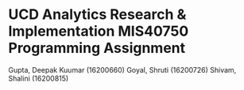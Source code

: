 # UCD Analytics Research & Implementation MIS40750 Programming Assignment

Gupta, Deepak Kuumar (16200660)
Goyal, Shruti (16200726)
Shivam, Shalini (16200815)
